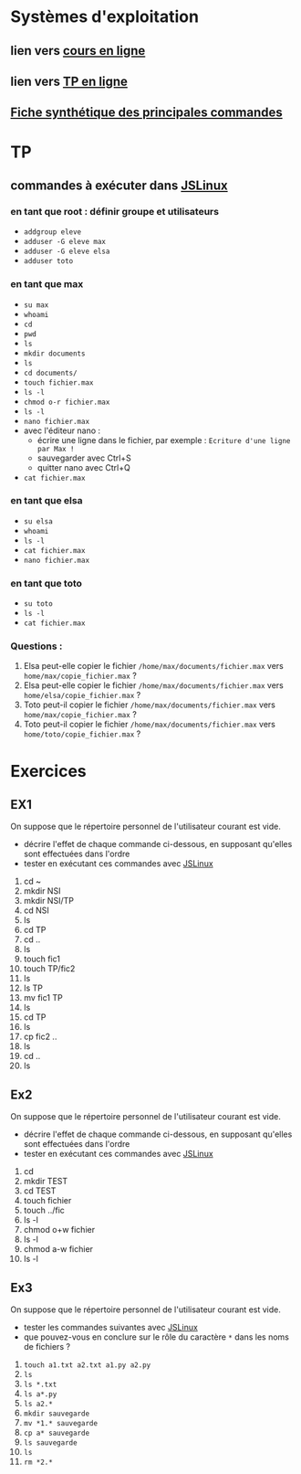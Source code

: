 # Systèmes d'exploitation

## lien vers [cours en ligne](https://www.lyceum.fr/1g/nsi/6-architectures-materielles-et-systemes-dexploitation/3-systemes-dexploitation)
## lien vers [TP en ligne](https://www.lyceum.fr/1g/nsi/6-architectures-materielles-et-systemes-dexploitation/3-systemes-dexploitation/exo)
## [Fiche synthétique des principales commandes](https://pixees.fr/informatiquelycee/n_site/fiches/1/13_cmd_linux.pdf)

# TP
## commandes à exécuter dans [JSLinux](https://bellard.org/jslinux/vm.html?url=https://bellard.org/jslinux/buildroot-x86.cfg)
### en tant que root : définir groupe et utilisateurs
* `addgroup eleve`
* `adduser -G eleve max`
* `adduser -G eleve elsa`
* `adduser toto`

### en tant que **max**
* `su max`
* `whoami`
* `cd`
* `pwd`
* `ls`
* `mkdir documents`
* `ls`
* `cd documents/`
* `touch fichier.max`
* `ls -l`
* `chmod o-r fichier.max`
* `ls -l`
* `nano fichier.max`
* avec l'éditeur nano : 
   * écrire une ligne dans le fichier, par exemple : `Ecriture d'une ligne par Max !`
   * sauvegarder avec Ctrl+S
   * quitter nano avec Ctrl+Q
 * `cat fichier.max`

### en tant que **elsa**
* `su elsa`
* `whoami`
* `ls -l`
* `cat fichier.max`
* `nano fichier.max`

### en tant que **toto**
* `su toto`
* `ls -l`
* `cat fichier.max`

### Questions : 
1. Elsa peut-elle copier le fichier `/home/max/documents/fichier.max` vers `home/max/copie_fichier.max` ?
2. Elsa peut-elle copier le fichier `/home/max/documents/fichier.max` vers `home/elsa/copie_fichier.max` ?
3. Toto peut-il copier le fichier `/home/max/documents/fichier.max` vers `home/max/copie_fichier.max` ?
4. Toto peut-il copier le fichier `/home/max/documents/fichier.max` vers `home/toto/copie_fichier.max` ?


# Exercices
## EX1
On suppose que le répertoire personnel de l'utilisateur courant est vide. 
* décrire l'effet de chaque  commande ci-dessous, en supposant qu'elles sont effectuées dans l'ordre
* tester en exécutant ces commandes avec  [JSLinux](https://bellard.org/jslinux/vm.html?url=https://bellard.org/jslinux/buildroot-x86.cfg)

1. cd ~
2. mkdir NSI
3. mkdir NSI/TP
4. cd NSI
5. ls
6. cd TP
7. cd ..
8. ls
9. touch fic1
10. touch TP/fic2
12. ls
13. ls TP
14. mv fic1 TP
15. ls
16. cd TP
17. ls
18. cp fic2 ..
19. ls
20. cd ..
21. ls

## Ex2
On suppose que le répertoire personnel de l'utilisateur courant est vide. 
* décrire l'effet de chaque  commande ci-dessous, en supposant qu'elles sont effectuées dans l'ordre
* tester en exécutant ces commandes avec  [JSLinux](https://bellard.org/jslinux/vm.html?url=https://bellard.org/jslinux/buildroot-x86.cfg)

1. cd 
2. mkdir TEST
3. cd TEST
4. touch fichier
5. touch ../fic
6. ls -l
7. chmod o+w fichier
8. ls -l
9. chmod a-w fichier
10. ls -l

## Ex3
On suppose que le répertoire personnel de l'utilisateur courant est vide. 
* tester les commandes suivantes avec  [JSLinux](https://bellard.org/jslinux/vm.html?url=https://bellard.org/jslinux/buildroot-x86.cfg)
* que pouvez-vous en conclure sur le rôle du caractère `*` dans les noms de fichiers ?

1. `touch a1.txt a2.txt a1.py a2.py`
2. `ls` 
3. `ls *.txt`
4. `ls a*.py`
5. `ls a2.*`
6. `mkdir sauvegarde`
7. `mv *1.* sauvegarde`
8. `cp a* sauvegarde`
9. `ls sauvegarde`
10. `ls`
11. `rm *2.*`
